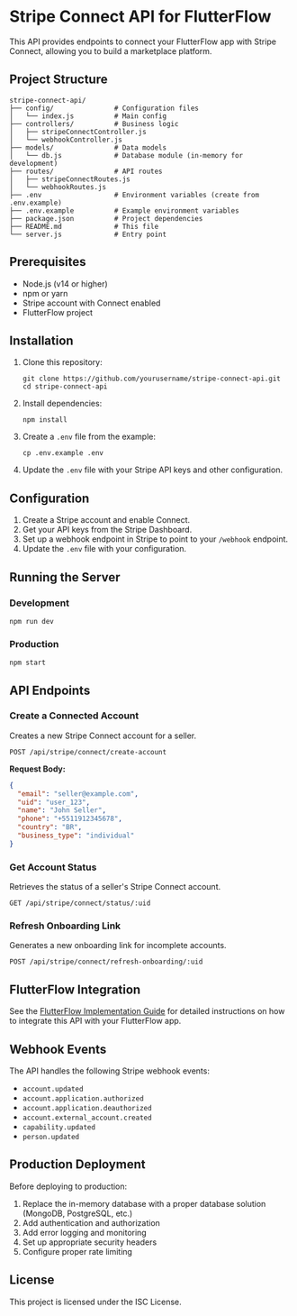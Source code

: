 # Stripe Connect API for FlutterFlow

This API provides endpoints to connect your FlutterFlow app with Stripe Connect, allowing you to build a marketplace platform.

## Project Structure

```
stripe-connect-api/
├── config/               # Configuration files
│   └── index.js          # Main config
├── controllers/          # Business logic
│   ├── stripeConnectController.js
│   └── webhookController.js
├── models/               # Data models
│   └── db.js             # Database module (in-memory for development)
├── routes/               # API routes
│   ├── stripeConnectRoutes.js
│   └── webhookRoutes.js
├── .env                  # Environment variables (create from .env.example)
├── .env.example          # Example environment variables
├── package.json          # Project dependencies
├── README.md             # This file
└── server.js             # Entry point
```

## Prerequisites

- Node.js (v14 or higher)
- npm or yarn
- Stripe account with Connect enabled
- FlutterFlow project

## Installation

1. Clone this repository:
   ```
   git clone https://github.com/yourusername/stripe-connect-api.git
   cd stripe-connect-api
   ```

2. Install dependencies:
   ```
   npm install
   ```

3. Create a `.env` file from the example:
   ```
   cp .env.example .env
   ```

4. Update the `.env` file with your Stripe API keys and other configuration.

## Configuration

1. Create a Stripe account and enable Connect.
2. Get your API keys from the Stripe Dashboard.
3. Set up a webhook endpoint in Stripe to point to your `/webhook` endpoint.
4. Update the `.env` file with your configuration.

## Running the Server

### Development
```
npm run dev
```

### Production
```
npm start
```

## API Endpoints

### Create a Connected Account

Creates a new Stripe Connect account for a seller.

```
POST /api/stripe/connect/create-account
```

**Request Body:**
```json
{
  "email": "seller@example.com",
  "uid": "user_123",
  "name": "John Seller",
  "phone": "+5511912345678",
  "country": "BR",
  "business_type": "individual"
}
```

### Get Account Status

Retrieves the status of a seller's Stripe Connect account.

```
GET /api/stripe/connect/status/:uid
```

### Refresh Onboarding Link

Generates a new onboarding link for incomplete accounts.

```
POST /api/stripe/connect/refresh-onboarding/:uid
```

## FlutterFlow Integration

See the [FlutterFlow Implementation Guide](docs/flutterflow-integration.md) for detailed instructions on how to integrate this API with your FlutterFlow app.

## Webhook Events

The API handles the following Stripe webhook events:

- `account.updated`
- `account.application.authorized`
- `account.application.deauthorized`
- `account.external_account.created`
- `capability.updated`
- `person.updated`

## Production Deployment

Before deploying to production:

1. Replace the in-memory database with a proper database solution (MongoDB, PostgreSQL, etc.)
2. Add authentication and authorization
3. Add error logging and monitoring
4. Set up appropriate security headers
5. Configure proper rate limiting

## License

This project is licensed under the ISC License.
